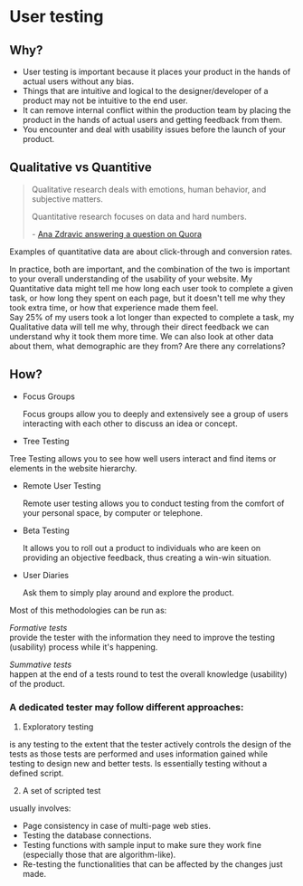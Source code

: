 # User testing

## Why?

* User testing is important because it places your product in the hands of actual users without any bias.
* Things that are intuitive and logical to the designer/developer of a product may not be intuitive to the end user.
* It can remove internal conflict within the production team by placing the product in the hands of actual users and getting feedback from them.
* You encounter and deal with usability issues before the launch of your product.

## Qualitative vs Quantitive
<blockquote cite='https://www.quora.com/What-is-qualitative-and-quantitative-research-in-UX-design'>
Qualitative research deals with emotions, human behavior, and subjective matters.

Quantitative research focuses on data and hard numbers.



<footer>- <a href='https://www.quora.com/What-is-qualitative-and-quantitative-research-in-UX-design'>Ana Zdravic answering a question on Quora</a></footer>
</blockquote>

Examples of quantitative data are about click-through and conversion rates.


In practice, both are important, and the combination of the two is important to your overall understanding of the usability of your website.
My Quantitative data might tell me how long each user took to complete a given task, or how long they spent on each page, but it doesn't tell me why they took extra time, or how that experience made them feel. <br>
Say 25% of my users took a lot longer than expected to complete a task, my Qualitative data will tell me why, through their direct feedback we can understand why it took them more time. We can also look at other data about them, what demographic are they from? Are there any correlations? <br>

## How?

* Focus Groups

  Focus groups allow you to deeply and extensively see a group of users interacting with each other to discuss an idea or concept.

* Tree Testing

 Tree Testing allows you to see how well users interact and find items or elements in the website hierarchy.

* Remote User Testing

  Remote user testing allows you to conduct testing from the comfort of your personal space, by computer or telephone.

* Beta Testing

  It allows you to roll out a product to individuals who are keen on providing an objective feedback, thus creating a win-win situation.


* User Diaries

  Ask them to simply play around and explore the product.

Most of this methodologies can be run as:

 _Formative tests_</br> provide the tester with the information they need to improve the testing (usability) process while it's happening.

 _Summative tests_</br> happen at the end of a tests round to test the overall knowledge (usability) of the product.

 ### A dedicated tester may follow different approaches:
 1. Exploratory testing

 is any testing to the extent that the tester actively controls the design of the tests as those tests are performed and uses information gained while testing to design new and better tests.
 Is essentially testing without a defined script.

 2. A set of scripted test

  usually involves:
   * Page consistency in case of multi-page web sties.
   * Testing the database connections.
   * Testing functions with sample input to make sure they work fine (especially those that are algorithm-like).
   * Re-testing the functionalities that can be affected by the changes just made.
